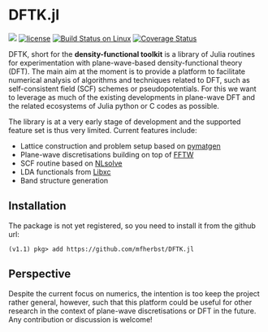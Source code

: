 # DFTK.jl

[![](https://img.shields.io/badge/docs-dev-blue.svg)](https://mfherbst.github.io/DFTK.jl/dev)
[![license](https://img.shields.io/github/license/mashape/apistatus.svg?maxAge=2592000)](https://github.com/mfherbst/DFTK.jl/blob/master/LICENSE)
[![Build Status on Linux](https://travis-ci.org/mfherbst/DFTK.jl.svg?branch=master)](https://travis-ci.org/mfherbst/DFTK.jl)
[![Coverage Status](https://coveralls.io/repos/mfherbst/DFTK.jl/badge.svg?branch=master&service=github)](https://coveralls.io/github/mfherbst/DFTK.jl?branch=master)

DFTK, short for the **density-functional toolkit** is a library of Julia routines
for experimentation with plane-wave-based density-functional theory (DFT).
The main aim at the moment is to provide a platform to facilitate numerical
analysis of algorithms and techniques related to DFT, such as self-consistent
field (SCF) schemes or pseudopotentials. For this we want to leverage as much
of the existing developments in plane-wave DFT and the related ecosystems
of Julia python or C codes as possible.

The library is at a very early stage of development and the supported feature set
is thus very limited. Current features include:
- Lattice construction and problem setup based on [pymatgen](https://pymatgen.org/)
- Plane-wave discretisations building on top of
  [FFTW](https://github.com/JuliaMath/FFTW.jl)
- SCF routine based on [NLsolve](https://github.com/JuliaNLSolvers/NLsolve.jl)
- LDA functionals from [Libxc](https://github.com/unkcpz/Libxc.jl)
- Band structure generation

## Installation
The package is not yet registered, so you need to install it from the github url:
```
(v1.1) pkg> add https://github.com/mfherbst/DFTK.jl
```

## Perspective
Despite the current focus on numerics, the intention is too keep the project
rather general, however, such that this platform could be useful for other
research in the context of plane-wave discretisations or DFT in the future.
Any contribution or discussion is welcome!
